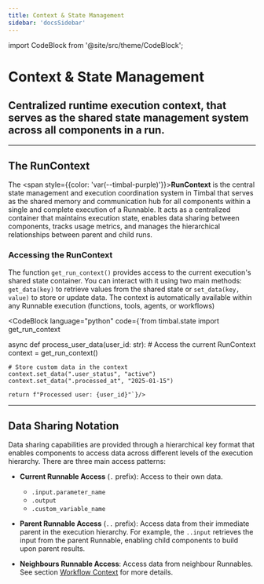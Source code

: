 ```yaml
---
title: Context & State Management
sidebar: 'docsSidebar'
---
```

import CodeBlock from '@site/src/theme/CodeBlock';

# Context & State Management

<h2 className="subtitle" style={{marginTop: '-17px', fontSize: '1.1rem', fontWeight: 'normal'}}>
Centralized runtime execution context, that serves as the shared state management system across all components in a run.
</h2>

---
## The RunContext

The <span style={{color: 'var(--timbal-purple)'}}><strong>RunContext</strong></span> is the central state management and execution coordination system in Timbal that serves as the shared memory and communication hub for all components within a single and complete execution of a Runnable. It acts as a centralized container that maintains execution state, enables data sharing between components, tracks usage metrics, and manages the hierarchical relationships between parent and child runs.

### Accessing the RunContext
The function `get_run_context()` provides access to the current execution's shared state container. You can interact with it using two main methods: `get_data(key)` to retrieve values from the shared state or `set_data(key, value)` to store or update data. The context is automatically available within any Runnable execution (functions, tools, agents, or workflows)


<CodeBlock language="python" code={`from timbal.state import get_run_context

async def process_user_data(user_id: str):
    # Access the current RunContext
    context = get_run_context()
    
    # Store custom data in the context
    context.set_data(".user_status", "active")
    context.set_data(".processed_at", "2025-01-15")
    
    return f"Processed user: {user_id}"`}/>

<!-- It includes comprehensive tracing capabilities that store detailed execution information (input, output, error, timing, and usage data), platform configuration management, and sophisticated data access methods that allow components to reference data from different parts of the execution hierarchy using a flexible key format. -->

---


## Data Sharing Notation
Data sharing capabilities are provided through a hierarchical key format that enables components to access data across different levels of the execution hierarchy. There are three main access patterns:

- **Current Runnable Access** (`.` prefix): Access to their own data.
    - `.input.parameter_name`
    - `.output`
    - `.custom_variable_name`

- **Parent Runnable Access** (`..` prefix): Access data from their immediate parent in the execution hierarchy. For example, the `..input` retrieves the input from the parent Runnable, enabling child components to build upon parent results.

- **Neighbours Runnable Access**: Access data from neighbour Runnables. See section [Workflow Context](../workflows_v2/context.md) for more details.